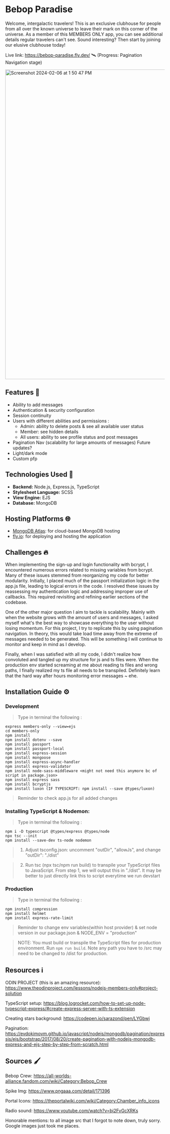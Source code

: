 # Bebop Paradise
Welcome, intergalactic travelers! This is an exclusive clubhouse for people from all over the known universe to leave their mark on this corner of the universe. As a member of this MEMBERS ONLY app, you can see additional details regular travelers can't see. Sound interesting? Then start by joining our elusive clubhouse today! 

Live link: https://bebop-paradise.fly.dev/ 🛰️ (Progress: Pagination Navigation stage)

<img width="977" alt="Screenshot 2024-02-06 at 1 50 47 PM" src="https://github.com/NovaCat35/members-only/assets/54908064/7882ac7d-ee1f-4c7e-926d-68f5683abc80">

## Features 🎯
- Ability to add messages 
- Authentication & security configuration
- Session continuity
- Users with different abilities and permissions : 
   - Admin: ability to delete posts & see all available user status
   - Member: see hidden details
   - All users: ability to see profile status and post messages
- Pagination Nav (scalability for large amounts of messages)
Future updates?
- Light/dark mode
- Custom pfp

## Technologies Used 🚀
- **Backend:** Node.js, Express.js, TypeScript
- **Stylesheet Language:** SCSS
- **View Engine:** EJS
- **Database:** MongoDB

## Hosting Platforms 🌐
- [MongoDB Atlas](https://www.mongodb.com/cloud/atlas): for cloud-based MongoDB hosting
- [fly.io](https://fly.io): for deploying and hosting the application

## Challenges 🔥
When implementing the sign-up and login functionality with bcrypt, I encountered numerous errors related to missing variables from bcrypt. Many of these issues stemmed from reorganizing my code for better modularity. Initially, I placed much of the passport initialization logic in the app.js file, leading to logical errors in the code. I resolved these issues by reassessing my authentication logic and addressing improper use of callbacks. This required revisiting and refining earlier sections of the codebase.

One of the other major question I aim to tackle is scalability. Mainly with when the website grows with the amount of users and messages, I asked myself what's the best way to showcase everything to the user without losing momentum. For this project, I try to replicate this by using pagination navigation. In theory, this would take load time away from the extreme of messages needed to be generated. This will be something I will continue to monitor and keep in mind as I develop.

Finally, when I was satisfied with all my code, I didn't realize how convoluted and tangled up my structure for js and ts files were. When the production env started screaming at me about reading ts files and wrong paths, I finally realized my ts file all needs to be transpiled. Definitely learn that the hard way after hours monitoring error messages ~ ehe.

## Installation Guide ⚙️
### Development
> Type in terminal the following : 
``` 
express members-only --view=ejs
cd members-only
npm install 
npm install dotenv --save
npm install passport
npm install passport-local
npm install express-session
npm install mongoose
npm install express-async-handler
npm install express-validator
npm install node-sass-middleware <might not need this anymore bc of script in package.json>
npm install express sass
npm install bcryptjs
npm install luxon (IF TYPESCRIPT: npm install --save @types/luxon)
```

> Reminder to check app.js for all added changes 

### Installing TypeScript & Nodemon:
> Type in terminal the following : 
```
npm i -D typescript @types/express @types/node
npx tsc --init
npm install --save-dev ts-node nodemon
```

> 1) Adjust tsconfig.json: uncomment "outDir", "allowJs", and change "outDir": "./dist" 

> 2) Run tsc (npx tsc/npm run build) to transpile your TypeScript files to JavaScript. From step 1, we will output this in "./dist". It may be better to just directly link this to script everytime we run devstart

### Production
> Type in terminal the following : 
```
npm install compression
npm install helmet
npm install express-rate-limit
```
> Reminder to change env variables(within host provider) & set node version in our package.json & NODE_ENV = "production"

> NOTE: You must build or transpile the TypeScript files for production environment. Run `npm run build`. Note any path you have to /src may need to be changed to /dist for production.


## Resources ℹ️
ODIN PROJECT (this is an amazing resource): https://www.theodinproject.com/lessons/nodejs-members-only#project-solution

TypeScript setup: https://blog.logrocket.com/how-to-set-up-node-typescript-express/#create-express-server-with-ts-extension

Creating stars background: https://codepen.io/sarazond/pen/LYGbwj

Pagination: https://evdokimovm.github.io/javascript/nodejs/mongodb/pagination/expressjs/ejs/bootstrap/2017/08/20/create-pagination-with-nodejs-mongodb-express-and-ejs-step-by-step-from-scratch.html

## Sources 🖌️
Bebop Crew: https://all-worlds-alliance.fandom.com/wiki/Category:Bebop_Crew

Spike Img: https://www.pngaaa.com/detail/171396

Portal Icons: https://theportalwiki.com/wiki/Category:Chamber_info_icons

Radio sound: https://www.youtube.com/watch?v=bj2FvGcXRKs

Honorable mentions: to all image src that I forgot to note down, truly sorry. Google images just took me places.


